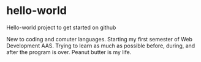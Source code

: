 # hello-world
Hello-world project to get started on github

New to coding and comuter languages. Starting my first semester of Web Development AAS. Trying to learn as much as possible before, during, and after the program is over. Peanut butter is my life.

